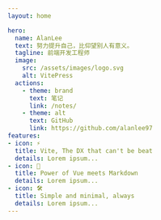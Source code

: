 ```yaml
---
layout: home

hero:
  name: AlanLee
  text: 努力提升自己，比仰望别人有意义。
  tagline: 前端开发工程师
  image:
    src: /assets/images/logo.svg
    alt: VitePress
  actions:
    - theme: brand
      text: 笔记
      link: /notes/
    - theme: alt
      text: GitHub
      link: https://github.com/alanlee97
features:
- icon: ⚡️
  title: Vite, The DX that can't be beat
  details: Lorem ipsum...
- icon: 🖖
  title: Power of Vue meets Markdown
  details: Lorem ipsum...
- icon: 🛠️
  title: Simple and minimal, always
  details: Lorem ipsum...
---
```

